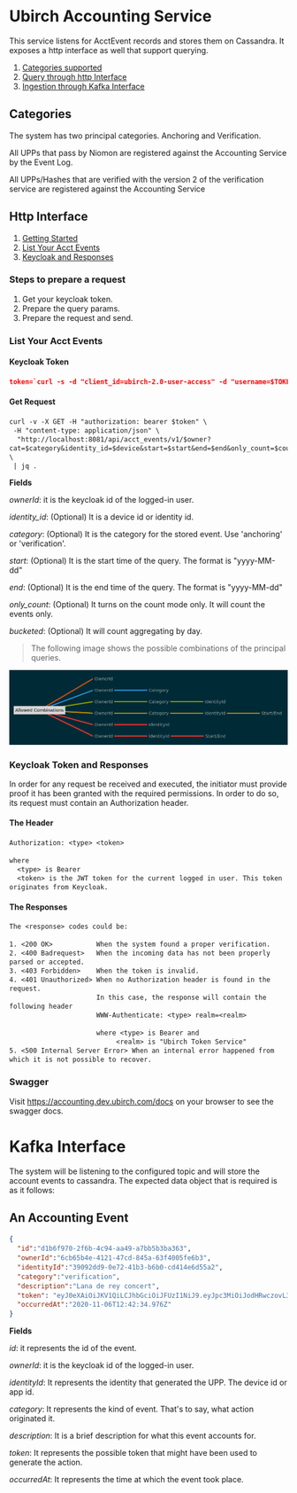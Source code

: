# Ubirch Accounting Service

This service listens for AcctEvent records and stores them on Cassandra. It exposes a http interface as well that support querying.

1. [Categories supported](#categories)
2. [Query through http Interface](#http-interface)
3. [Ingestion through Kafka Interface](#kafka-interface)

## Categories

The system has two principal categories. Anchoring and Verification.

All UPPs that pass by Niomon are registered against the Accounting Service by the Event Log.

All UPPs/Hashes that are verified with the version 2 of the verification service are registered against the Accounting Service

## Http Interface

1. [Getting Started](#steps-to-prepare-a-request)
2. [List Your Acct Events](#list-your-acct-events)
3. [Keycloak and Responses](#keycloak-token-and-responses)

### Steps to prepare a request

1. Get your keycloak token.
2. Prepare the query params.
3. Prepare the request and send.

### List Your Acct Events

#### Keycloak Token

```json
token=`curl -s -d "client_id=ubirch-2.0-user-access" -d "username=$TOKEN_USER" -d "password=$TOKEN_PASS" -d "grant_type=password" -d "client_secret=$TOKEN_CLIENT_ID" $keycloak | jq -r .access_token`
```

#### Get Request

```shell script
curl -v -X GET -H "authorization: bearer $token" \
 -H "content-type: application/json" \
  "http://localhost:8081/api/acct_events/v1/$owner?cat=$category&identity_id=$device&start=$start&end=$end&only_count=$count&bucketed=$bucketed" \
 | jq . 
```

**Fields**

_ownerId_: it is the keycloak id of the logged-in user. 

_identity_id_: (Optional) It is a device id or identity id. 

_category_: (Optional) It is the category for the stored event. Use 'anchoring' or 'verification'.

_start_: (Optional) It is the start time of the query. The format is "yyyy-MM-dd"

_end_: (Optional) It is the end time of the query. The format is "yyyy-MM-dd"

_only_count_: (Optional) It turns on the count mode only. It will count the events only.

_bucketed_: (Optional) It will count aggregating by day.

> The following image shows the possible combinations of the principal queries.

![Accounting Params](accouting_params.png)

### Keycloak Token and Responses
 
In order for any request be received and executed, the initiator must provide proof it has been granted with the required permissions. 
In order to do so, its request must contain an Authorization header. 

#### The Header

```
Authorization: <type> <token>

where 
  <type> is Bearer
  <token> is the JWT token for the current logged in user. This token originates from Keycloak.
``` 
  
#### The Responses

```
The <response> codes could be:

1. <200 OK>           When the system found a proper verification.
2. <400 Badrequest>   When the incoming data has not been properly parsed or accepted.            
3. <403 Forbidden>    When the token is invalid.
4. <401 Unauthorized> When no Authorization header is found in the request.
                      In this case, the response will contain the following header 
                      WWW-Authenticate: <type> realm=<realm>
                      
                      where <type> is Bearer and
                           <realm> is "Ubirch Token Service"
5. <500 Internal Server Error> When an internal error happened from which it is not possible to recover.
```

### Swagger

Visit https://accounting.dev.ubirch.com/docs on your browser to see the swagger docs.

# Kafka Interface

The system will be listening to the configured topic and will store the account events to cassandra. The expected data object that
is required is as it follows:

## An Accounting Event

```json
{
  "id":"d1b6f970-2f6b-4c94-aa49-a7bb5b3ba363",
  "ownerId":"6cb65b4e-4121-47cd-845a-63f4005fe6b3",
  "identityId":"39092dd9-0e72-41b3-b6b0-cd414e6d55a2",
  "category":"verification",
  "description":"Lana de rey concert",
  "token": "eyJ0eXAiOiJKV1QiLCJhbGciOiJFUzI1NiJ9.eyJpc3MiOiJodHRwczovL3Rva2VuLmRldi51YmlyY2guY29tIiwic3ViIjoiOTYzOTk1ZWQtY2UxMi00ZWE1LTg5ZGMtYjE4MTcwMWQxZDdiIiwiYXVkIjoiaHR0cHM6Ly92ZXJpZnkuZGV2LnViaXJjaC5jb20iLCJleHAiOjc5MTgxMTgxMDcsImlhdCI6MTYwNjcyNzcwNywianRpIjoiNDFiMDFkNzMtYTdkZi00N2ZhLWFkMDAtNzEwMWJjZTBmZmVhIiwicHVycG9zZSI6IlhtYXMgQWR2ZW50cyIsInRhcmdldF9pZGVudGl0aWVzIjpbIjc1NDlhY2Q4LTkxZTEtNDIzMC04MzNhLTJmMzg2ZTA5Yjk2ZiJdLCJyb2xlIjoidmVyaWZpZXIifQ.bRV1DmKwFZXdB5XD99xxEA8MhcBuE9N5UkThuyIajw4VvECvsq6PHShjReSmhcX_fqK-Bs-FioOC0Eh0odrYzQ",
  "occurredAt":"2020-11-06T12:42:34.976Z"
}
```

**Fields**

_id_: it represents the id of the event.
 
_ownerId_: it is the keycloak id of the logged-in user.

_identityId_: It represents the identity that generated the UPP. The device id or app id.

_category_: It represents the kind of event. That's to say, what action originated it.

_description_: It is a brief description for what this event accounts for.

_token_: It represents the possible token that might have been used to generate the action.

_occurredAt_: It represents the time at which the event took place. 
